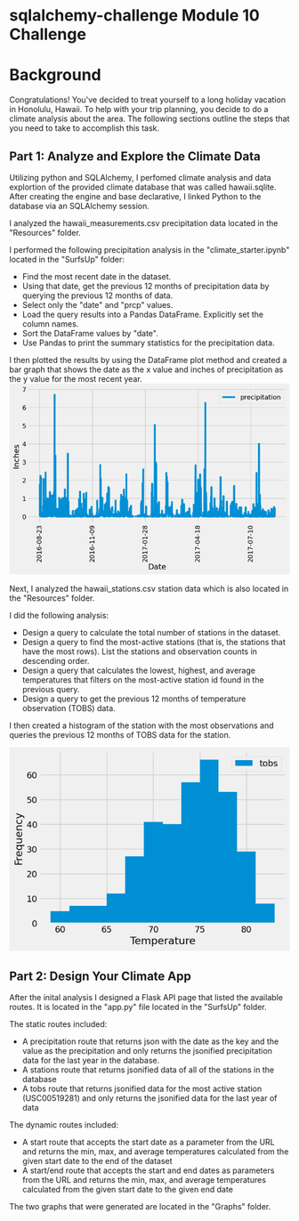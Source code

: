 # sqlalchemy-challenge Module 10 Challenge

# Background
Congratulations! You've decided to treat yourself to a long holiday vacation in Honolulu, Hawaii. To help with your trip planning, you decide to do a climate analysis about the area. The following sections outline the steps that you need to take to accomplish this task.

## Part 1: Analyze and Explore the Climate Data
Utilizing python and SQLAlchemy, I perfomed climate analysis and data explortion of the provided climate database that was called hawaii.sqlite.
After creating the engine and base declarative, I linked Python to the database via an SQLAlchemy session.

I analyzed the hawaii_measurements.csv precipitation data located in the "Resources" folder.

I performed the following precipitation analysis in the "climate_starter.ipynb" located in the "SurfsUp" folder:

- Find the most recent date in the dataset.
- Using that date, get the previous 12 months of precipitation data by querying the previous 12 months of data.
- Select only the "date" and "prcp" values.
- Load the query results into a Pandas DataFrame. Explicitly set the column names.
- Sort the DataFrame values by "date".
- Use Pandas to print the summary statistics for the precipitation data.

I then plotted the results by using the DataFrame plot method and created a bar graph that shows the date as the x value and inches of precipitation as the y value for the most recent year.
![Bar Graph](https://github.com/kirbyjudd/sqlalchemy-challenge/blob/main/Graphs/precipitation%20bar%20graph.png?raw=true)

Next, I analyzed the hawaii_stations.csv station data which is also located in the "Resources" folder.

I did the following analysis:
- Design a query to calculate the total number of stations in the dataset.
- Design a query to find the most-active stations (that is, the stations that have the most rows). List the stations and observation counts in descending order.
- Design a query that calculates the lowest, highest, and average temperatures that filters on the most-active station id found in the previous query.
- Design a query to get the previous 12 months of temperature observation (TOBS) data.

I then created a histogram of the station with the most observations and queries the previous 12 months of TOBS data for the station.

![Histogram](https://github.com/kirbyjudd/sqlalchemy-challenge/blob/main/Graphs/TOBS%20histogram.png?raw=true)

## Part 2: Design Your Climate App
After the inital analysis I designed a Flask API page that listed the available routes. It is located in the "app.py" file located in the "SurfsUp" folder.

The static routes included:
- A precipitation route that returns json with the date as the key and the value as the precipitation and only returns the jsonified precipitation data for the last year in the database.
- A stations route that returns jsonified data of all of the stations in the database
- A tobs route that returns jsonified data for the most active station (USC00519281) and only returns the jsonified data for the last year of data

The dynamic routes included:
- A start route that accepts the start date as a parameter from the URL and returns the min, max, and average temperatures calculated from the given start date to the end of the dataset
- A start/end route that accepts the start and end dates as parameters from the URL and returns the min, max, and average temperatures calculated from the given start date to the given end date

The two graphs that were generated are located in the "Graphs" folder.


